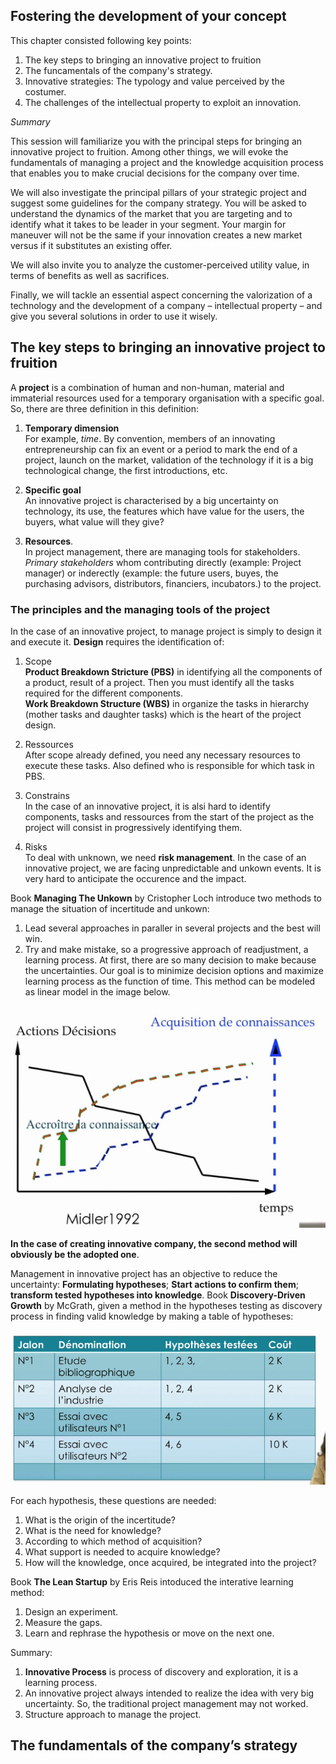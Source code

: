 ## **Fostering the development of your concept**

This chapter consisted following key points:

1. The key steps to bringing an innovative project to fruition
2. The funcamentals of the company's strategy.
3. Innovative strategies: The typology and value perceived by the costumer.
4. The challenges of the intellectual property to exploit an innovation.

_Summary_

This session will familiarize you with the principal steps for bringing an innovative project to fruition. Among other things, we will evoke the fundamentals of managing a project and the knowledge acquisition process that enables you to make crucial decisions for the company over time.

We will also investigate the principal pillars of your strategic project and suggest some guidelines for the company strategy. You will be asked to understand the dynamics of the market that you are targeting and to identify what it takes to be leader in your segment. Your margin for maneuver will not be the same if your innovation creates a new market versus if it substitutes an existing offer.

We will also invite you to analyze the customer-perceived utility value, in terms of benefits as well as sacrifices.

Finally, we will tackle an essential aspect concerning the valorization of a technology and the development of a company – intellectual property – and give you several solutions in order to use it wisely.

## The key steps to bringing an innovative project to fruition

A **project** is a combination of human and non-human, material and immaterial resources used for a temporary organisation with a specific goal. So, there are three definition in this definition:

1. **Temporary dimension**  
   For example, _time_. By convention, members of an innovating entrepreneurship can fix an event or a period to mark the end of a project, launch on the market, validation of the technology if it is a big technological change, the first introductions, etc.

2. **Specific goal**  
   An innovative project is characterised by a big uncertainty on technology, its use, the features which have value for the users, the buyers, what value will they give?

3. **Resources**.  
   In project management, there are managing tools for stakeholders. _Primary stakeholders_ whom contributing directly \(example: Project manager\) or inderectly \(example: the future users, buyes, the purchasing advisors, distributors, financiers, incubators.\) to the project.

### The principles and the managing tools of the project

In the case of an innovative project, to manage project is simply to design it and execute it. **Design** requires the identification of:

1. Scope  
   **Product Breakdown Stricture \(PBS\)** in identifying all the components of a product, result of a project. Then you must identify all the tasks required for the different components.  
   **Work Breakdown Structure \(WBS\)** in organize the tasks in hierarchy \(mother tasks and daughter tasks\) which is the heart of the project design.

2. Ressources  
   After scope already defined, you need any necessary resources to execute these tasks. Also defined who is responsible for which task in PBS.

3. Constrains  
   In the case of an innovative project, it is alsi hard to identify components, tasks and ressources from the start of the project as the project will consist in progressively identifying them.

4. Risks  
   To deal with unknown, we need **risk management**. In the case of an innovative project, we are facing unpredictable and unkown events. It is very hard to anticipate the occurence and the impact.

Book **Managing The Unkown** by Cristopher Loch introduce two methods to manage the situation of incertitude and unkown:

1. Lead several approaches in paraller in several projects and the best will win.
2. Try and make mistake, so a progressive approach of readjustment, a learning process. At first, there are so many decision to make because the uncertainties. Our goal is to minimize decision options and maximize learning process as the function of time. This method can be modeled as linear model in the image below.

![](/assets/learning-curve.png)

**In the case of creating innovative company, the second method will obviously be the adopted one**.

Management in innovative project has an objective to reduce the uncertainty: **Formulating hypotheses**; **Start actions to confirm them**; **transform tested hypotheses into knowledge**. Book **Discovery-Driven Growth** by McGrath, given a method in the hypotheses testing as discovery process in finding valid knowledge by making a table of hypotheses:

![](/assets/hypothesis-testing.png)

For each hypothesis, these questions are needed:

1. What is the origin of the incertitude?
2. What is the need for knowledge?
3. According to which method of acquisition?
4. What support is needed to acquire knowledge?
5. How will the knowledge, once acquired, be integrated into the project?

Book **The Lean Startup** by Eris Reis intoduced the interative learning method:

1. Design an experiment.
2. Measure the gaps.
3. Learn and rephrase the hypothesis or move on the next one.

Summary:

1. **Innovative Process** is process of discovery and exploration, it is a learning process.
2. An innovative project always intended to realize the idea with very big uncertainty. So, the traditional project management may not worked.
3. Structure approach to manage the project.

## The fundamentals of the company’s strategy



